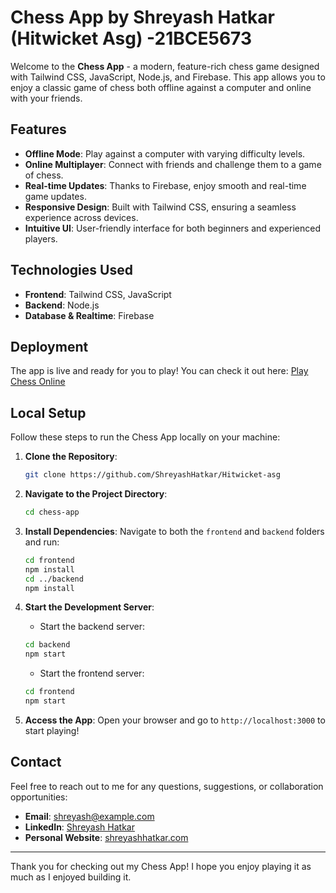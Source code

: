 # Chess App by Shreyash Hatkar (Hitwicket Asg) -21BCE5673

Welcome to the **Chess App** - a modern, feature-rich chess game designed with Tailwind CSS, JavaScript, Node.js, and Firebase. This app allows you to enjoy a classic game of chess both offline against a computer and online with your friends.

## Features

- **Offline Mode**: Play against a computer with varying difficulty levels.
- **Online Multiplayer**: Connect with friends and challenge them to a game of chess.
- **Real-time Updates**: Thanks to Firebase, enjoy smooth and real-time game updates.
- **Responsive Design**: Built with Tailwind CSS, ensuring a seamless experience across devices.
- **Intuitive UI**: User-friendly interface for both beginners and experienced players.

## Technologies Used

- **Frontend**: Tailwind CSS, JavaScript
- **Backend**: Node.js
- **Database & Realtime**: Firebase

## Deployment

The app is live and ready for you to play! You can check it out here:
[Play Chess Online](https://hitwicket-asg.vercel.app/)

## Local Setup

Follow these steps to run the Chess App locally on your machine:

1. **Clone the Repository**:
    ```bash
    git clone https://github.com/ShreyashHatkar/Hitwicket-asg
    ```

2. **Navigate to the Project Directory**:
    ```bash
    cd chess-app
    ```

3. **Install Dependencies**:
    Navigate to both the `frontend` and `backend` folders and run:
    ```bash
    cd frontend
    npm install
    cd ../backend
    npm install
    ```

4. **Start the Development Server**:
    - Start the backend server:
    ```bash
    cd backend
    npm start
    ```
    - Start the frontend server:
    ```bash
    cd frontend
    npm start
    ```

5. **Access the App**:
    Open your browser and go to `http://localhost:3000` to start playing!

## Contact

Feel free to reach out to me for any questions, suggestions, or collaboration opportunities:

- **Email**: [shreyash@example.com](mailto:shreyash071003@gmail.com)
- **LinkedIn**: [Shreyash Hatkar](  https://www.linkedin.com/in/shreyash-hatkar-9510bb225/)
- **Personal Website**: [shreyashhatkar.com](https://www.shreyashhatkar.tech)

---

Thank you for checking out my Chess App! I hope you enjoy playing it as much as I enjoyed building it.
